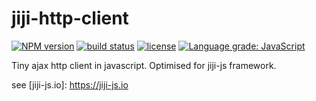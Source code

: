 # jiji-http-client
[![NPM version][npm-image]][npm-url]
[![build status][travis-image]][travis-url]
[![license][license-image]][license-url]
[![Language grade: JavaScript](https://img.shields.io/lgtm/grade/javascript/github/jguyet/jiji-http-client.svg?logo=lgtm&logoWidth=18)](https://lgtm.com/projects/g/jguyet/jiji-http-client/context:javascript)

Tiny ajax http client in javascript.
Optimised for jiji-js framework.

see [jiji-js.io]: https://jiji-js.io

[npm-image]: https://img.shields.io/npm/v/jiji-http-client.svg?style=flat-square
[npm-url]: https://npmjs.org/package/jiji-http-client
[travis-image]: https://travis-ci.com/jguyet/jiji-http-client.svg
[travis-url]: https://travis-ci.com/github/jguyet/jiji-http-client
[license-image]: https://img.shields.io/npm/l/express.svg
[license-url]: https://tldrlegal.com/license/mit-license
